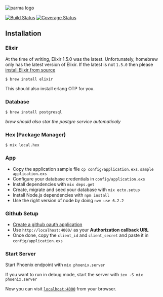 ![parma logo](https://cldup.com/8ULBQyooFe.png)

[![Build Status](https://travis-ci.org/indydevs/parma.svg?branch=master)](https://travis-ci.org/indydevs/parma)
[![Coverage Status](https://coveralls.io/repos/github/indydevs/parma/badge.svg)](https://coveralls.io/github/indydevs/parma)

## Installation

### Elixir

At the time of writing, Elixir 1.5.0 was the latest. Unfortunately, homebrew only has the latest version of
Elixir. If the latest is not `1.5.0` then please [install Elixir from source](https://elixir-lang.org/install.html#compiling-from-source-unix-and-mingw)

```
$ brew install elixir
```

This should also install erlang OTP for you.

### Database

```
$ brew install postgresql
```

*brew should also star the postgre service automaticaly*

### Hex (Package Manager)

```
$ mix local.hex
```

### App

* Copy the application sample file `cp config/application.exs.sample application.exs`
* Configure your database credentials in `config/application.exs`
* Install dependencies with `mix deps.get`
* Create, migrate and seed your database with `mix ecto.setup`
* Install Node.js dependencies with `npm install`
* Use the right version of node by doing `nvm use 6.2.2`

### Github Setup

* [Create a github oauth application](https://github.com/settings/applications/new)
* Use `http://localhost:4000/` as your **Authorization callback URL**
* Once done, copy the `client_id` and `client_secret` and paste it in `config/application.exs`

### Start Server
Start Phoenix endpoint with `mix phoenix.server`

If you want to run in debug mode, start the server with `iex -S mix phoenix.server`

Now you can visit [`localhost:4000`](http://localhost:4000) from your browser.

